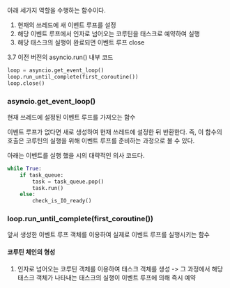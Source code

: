 아래 세가지 역할을 수행하는 함수이다.

1. 현재의 쓰레드에 새 이벤트 루프를 설정
2. 해당 이벤트 루프에서 인자로 넘어오는 코루틴을 태스크로 예약하여 실행
3. 해당 태스크의 실행이 완료되면 이벤트 루프 close

3.7 이전 버전의 asyncio.run() 내부 코드
```python
loop = asyncio.get_event_loop()
loop.run_until_complete(first_coroutine())
loop.close()
```

### asyncio.get_event_loop()
현재 쓰레드에 설정된 이벤트 루프를 가져오는 함수
  
이벤트 루프가 없다면 새로 생성하여 현재 쓰레드에 설정한 뒤 반환한다.
즉, 이 함수의 호출은 코루틴의 실행을 위해 이벤트 루프를 준비하는 과정으로 볼 수 있다.

아래는 이벤트를 실행 했을 시의 대략적인 의사 
코드다.
```python
while True:
	if task_queue:
		task = task_queue.pop()
		task.run()
	else:
		check_is_IO_ready()
```
### loop.run_until_complete(first_coroutine())
앞서 생성한 이벤트 루프 객체를 이용하여 실제로 이벤트 루프를 실행시키는 함수

#### 코루틴 체인의 형성
1. 인자로 넘어오는 코루틴 객체를 이용하여 태스크 객체를 생성
   -> 그 과정에서 해당 태스크 객체가 나타내는 태스크의 실행이 이벤트 루프에 의해 즉시 예약
